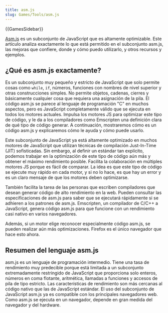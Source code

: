 ```yaml
---
title: asm.js
slug: Games/Tools/asm.js
---
```


{{GamesSidebar}}

[Asm.js](http://asmjs.org/) es un subconjunto de JavaScript que es altamente optimizable. Este artículo analiza exactamente lo que está permitido en el subconjunto asm.js, las mejoras que confiere, donde y cómo puedo utilizarlo, y otros recursos y ejemplos.

## ¿Qué es asm.js exactamente?

Es un subconjunto muy pequeño y estricto de JavaScript que solo permite cosas como `while`, `if`, números, funciones con nombres de nivel superior y otras construcciones simples. No permite objetos, cadenas, cierres y básicamente cualquier cosa que requiera una asignación de la pila. El código asm.js se parece al lenguaje de programación "C" en muchos aspectos, pero es JavaScript completamente válido que se ejecuta en todos los motores actuales. Impulsa los motores JS para optimizar este tipo de código, y le da a los compiladores como Emscripten una definición clara de qué tipo de código generar. A continuación, mostraremos cómo es un código asm.js y explicaremos cómo le ayuda y cómo puede usarlo.

Este subconjunto de JavaScript ya está altamente optimizado en muchos motores de JavaScript que utilizan técnicas de compilación Just-In-Time (JIT) sofisticadas. Sin embargo, al definir un estándar tan explícito, podemos trabajar en la optimización de este tipo de código aún más y obtener el máximo rendimiento posible. Facilita la colaboración en múltiples motores JS porque es fácil de comparar. La idea es que este tipo de código se ejecute muy rápido en cada motor, y si no lo hace, es que hay un error y es un claro mensaje de que los motores deben optimizarse.

También facilita la tarea de las personas que escriben compiladores que desean generar código de alto rendimiento en la web. Pueden consultar las especificaciones de asm.js para saber que se ejecutará rápidamente si se adhieren a los patrones de asm.js. Emscripten, un compilador de C/C++ a JavaScript, genera código asm.js para que funcione con un rendimiento casi nativo en varios navegadores.

Además, si un motor elige reconocer especialmente código asm.js, se pueden realizar aún más optimizaciones. Firefox es el único navegador que hace esto ahora.

## Resumen del lenguaje asm.js

asm.js es un lenguaje de programación intermedio. Tiene una tasa de rendimiento muy predecible porque está limitada a un subconjunto extremadamente restringido de JavaScript que proporciona solo enteros, números en coma flotante, aritmética, llamadas a funciones y accesos de pila de tipo estricto. Las características de rendimiento son más cercanas al código nativo que las de JavaScript estándar. El uso del subconjunto de JavaScript asm.js ya es compatible con los principales navegadores web. Como asm.js se ejecuta en un navegador, depende en gran medida del navegador y del hardware.
